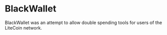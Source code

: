 # BlackWallet
BlackWallet was an attempt to allow double spending tools for users of the LiteCoin network.
